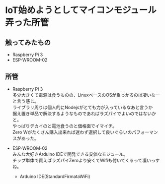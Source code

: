 # IoT始めようとしてマイコンモジュール弄った所管


## 触ってみたもの
- Raspberry Pi 3
- ESP-WROOM-02


## 所管
- Raspberry Pi 3  
多少大きくて電源は食うものの、LinuxベースのOSが乗っかるのは凄いなーと言う感じ。  
ライブラリ周りは個人的にNodejsがとても力が入っているなあと言うか  
据え置き単品で解決するようなものであればラズパイでよいのではないかと。  
やっぱりデカイのと電池食うのと価格面でイマイチ。  
Zero Wがたくさん購入出来れば迷わず選択して良いぐらいのパフォーマンスがあった。  

- ESP-WROOM-02  
みんな大好きArduino IDEで開発できる安価なモジュール。  
チップ単体で買えばラズパイZeroより安くてWifiも付いてくるって凄いっすね。  
  - Arduino IDE(StandardFirmataWiFi)  
